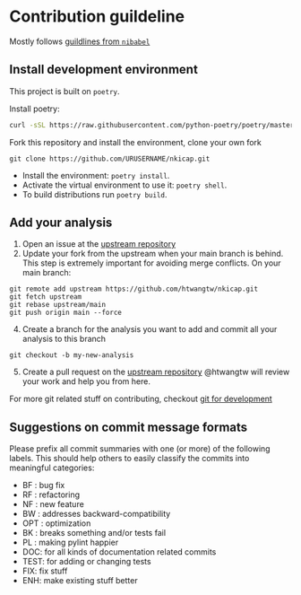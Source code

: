 # Contribution guildeline

Mostly follows [guildlines from `nibabel`](https://nipy.org/nibabel/devel/devguide.html)

## Install development environment
This project is built on `poetry`.

Install poetry:
```bash
curl -sSL https://raw.githubusercontent.com/python-poetry/poetry/master/install-poetry.py | python3 -
```

Fork this repository and install the environment, clone your own fork
```
git clone https://github.com/URUSERNAME/nkicap.git
```

- Install the environment: `poetry install`.
- Activate the virtual environment to use it: `poetry shell`.
- To build distributions run `poetry build`.

## Add your analysis
1. Open an issue at the [upstream repository](https://github.com/htwangtw/nkicap/issues)
2. Update your fork from the upstream when your main branch is behind.
This step is extremely important for avoiding merge conflicts.
On your main branch:
```
git remote add upstream https://github.com/htwangtw/nkicap.git
git fetch upstream
git rebase upstream/main
git push origin main --force
```
4. Create a branch for the analysis you want to add and commit all your analysis to this branch
```
git checkout -b my-new-analysis
```
5. Create a pull request on the [upstream repository](https://github.com/nkicap/nkicap/pulls)
@htwangtw will review your work and help you from here.

For more git related stuff on contributing, checkout [git for development](https://nipy.org/nibabel/gitwash/git_development.html)

## Suggestions on commit message formats
Please prefix all commit summaries with one (or more) of the following labels.
This should help others to easily classify the commits into meaningful categories:
- BF : bug fix
- RF : refactoring
- NF : new feature
- BW : addresses backward-compatibility
- OPT : optimization
- BK : breaks something and/or tests fail
- PL : making pylint happier
- DOC: for all kinds of documentation related commits
- TEST: for adding or changing tests
- FIX: fix stuff
- ENH: make existing stuff better

